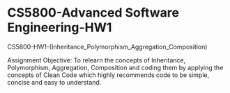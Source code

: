 # CS5800-Advanced Software Engineering-HW1
CS5800-HW1-(Inheritance_Polymorphism_Aggregation_Composition)

Assignment Objective:
To relearn the concepts of Inheritance, Polymorphism, Aggregation, Composition and coding them by applying the concepts of Clean Code which highly recommends code to be simple, concise and easy to understand.
